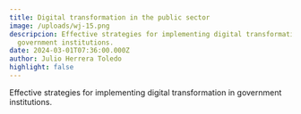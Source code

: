 ```yaml
---
title: Digital transformation in the public sector
image: /uploads/wj-15.png
descripcion: Effective strategies for implementing digital transformation in
  government institutions.
date: 2024-03-01T07:36:00.000Z
author: Julio Herrera Toledo
highlight: false
---
```


Effective strategies for implementing digital transformation in government institutions.
